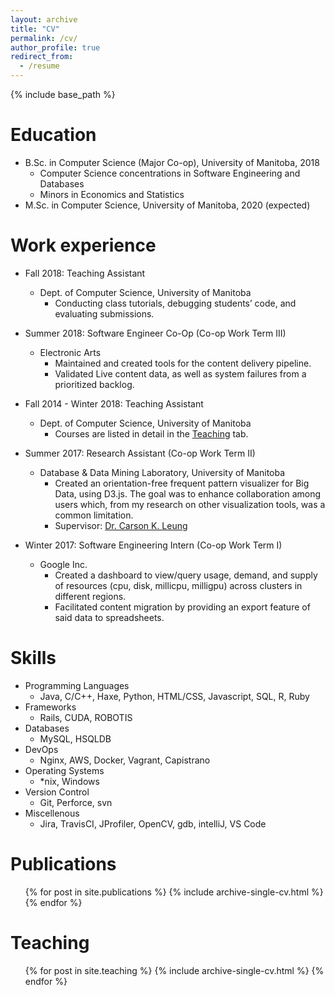 ```yaml
---
layout: archive
title: "CV"
permalink: /cv/
author_profile: true
redirect_from:
  - /resume
---
```


{% include base_path %}

Education
======
* B.Sc. in Computer Science (Major Co-op), University of Manitoba, 2018
  * Computer Science concentrations in Software Engineering and Databases
  * Minors in Economics and Statistics
* M.Sc. in Computer Science, University of Manitoba, 2020 (expected)

Work experience
======
* Fall 2018: Teaching Assistant
  * Dept. of Computer Science, University of Manitoba
    * Conducting class tutorials, debugging students’ code, and evaluating submissions.

* Summer 2018: Software Engineer Co-Op (Co-op Work Term III)
  * Electronic Arts
    * Maintained and created tools for the content delivery pipeline.
    * Validated Live content data, as well as system failures from a prioritized backlog.

* Fall 2014 - Winter 2018: Teaching Assistant
  * Dept. of Computer Science, University of Manitoba
    * Courses are listed in detail in the <u><a href="{{collections.teaching}}">Teaching</a></u> tab.

* Summer 2017: Research Assistant (Co-op Work Term II)
  * Database & Data Mining Laboratory, University of Manitoba
    * Created an orientation-free frequent pattern visualizer for Big Data, using D3.js. The goal was to enhance collaboration among users which, from my research on other visualization tools, was a common limitation.
    * Supervisor: [Dr. Carson K. Leung](http://www.cs.umanitoba.ca/~kleung/ "Dr. Carson K. Leung's Homepage")

* Winter 2017: Software Engineering Intern (Co-op Work Term I)
  * Google Inc.
    * Created a dashboard to view/query usage, demand, and supply of resources (cpu, disk, millicpu, milligpu) across clusters in different regions. 
    * Facilitated content migration by providing an export feature of said data to spreadsheets.
  
Skills
======
* Programming Languages
  * Java, C/C++, Haxe, Python, HTML/CSS, Javascript, SQL, R, Ruby
* Frameworks
  * Rails, CUDA, ROBOTIS
* Databases
  * MySQL, HSQLDB
* DevOps
  * Nginx, AWS, Docker, Vagrant, Capistrano
* Operating Systems
  * \*nix, Windows
* Version Control
  * Git, Perforce, svn
* Miscellenous
  * Jira, TravisCI, JProfiler, OpenCV, gdb, intelliJ, VS Code

Publications
======
  <ul>{% for post in site.publications %}
    {% include archive-single-cv.html %}
  {% endfor %}</ul>
  
  
Teaching
======
  <ul>{% for post in site.teaching %}
    {% include archive-single-cv.html %}
  {% endfor %}</ul>
